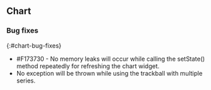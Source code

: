 ## Chart

### Bug fixes
{:#chart-bug-fixes}

* \#F173730 - No memory leaks will occur while calling the setState() method repeatedly for refreshing the chart widget.
* No exception will be thrown while using the trackball with multiple series.
